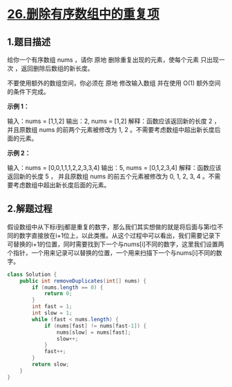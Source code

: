 # [26.删除有序数组中的重复项](https://leetcode-cn.com/problems/remove-duplicates-from-sorted-array/)

## 1.题目描述

给你一个有序数组 nums ，请你 原地 删除重复出现的元素，使每个元素 只出现一次 ，返回删除后数组的新长度。

不要使用额外的数组空间，你必须在 原地 修改输入数组 并在使用 O(1) 额外空间的条件下完成。

**示例 1：**

输入：nums = [1,1,2]
输出：2, nums = [1,2]
解释：函数应该返回新的长度 2 ，并且原数组 nums 的前两个元素被修改为 1, 2 。不需要考虑数组中超出新长度后面的元素。

**示例 2：**

输入：nums = [0,0,1,1,1,2,2,3,3,4]
输出：5, nums = [0,1,2,3,4]
解释：函数应该返回新的长度 5 ， 并且原数组 nums 的前五个元素被修改为 0, 1, 2, 3, 4 。不需要考虑数组中超出新长度后面的元素。

## 2.解题过程

假设数组中从下标i到j都是重复的数字，那么我们其实想做的就是将后面与第i位不同的数字直接放在i+1位上，以此类推。从这个过程中可以看出，我们需要记录下可替换的i+1的位置，同时需要找到下一个与nums[i]不同的数字，这里我们设置两个指针，一个用来记录可以替换的位置，一个用来扫描下一个与nums[i]不同的数字。

```java
class Solution {
    public int removeDuplicates(int[] nums) {
        if (nums.length == 0) {
            return 0;
        }
        int fast = 1;
        int slow = 1;
        while (fast < nums.length) {
            if (nums[fast] != nums[fast-1]) {
                nums[slow] = nums[fast];
                slow++;
            }
            fast++;
        }
        return slow;
    }
}
```

